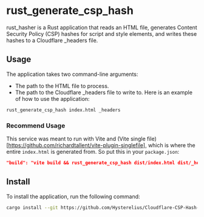 # rust_generate_csp_hash
rust_hasher is a Rust application that reads an HTML file, generates Content Security Policy (CSP) hashes for script and style elements, and writes these hashes to a Cloudflare _headers file.

## Usage
The application takes two command-line arguments:

* The path to the HTML file to process.
* The path to the Cloudflare _headers file to write to.
Here is an example of how to use the application:
```bash
rust_generate_csp_hash index.html _headers
```

### Recommend Usage
This service was meant to run with Vite and (Vite single file)[https://github.com/richardtallent/vite-plugin-singlefile], which is where the entire `index.html` is generated from. So put this in your `package.json`:
```json
"build": "vite build && rust_generate_csp_hash dist/index.html dist/_headers"
```

## Install
To install the application, run the following command:
```bash
cargo install --git https://github.com/Hysterelius/Cloudflare-CSP-Hash-Gen
```

